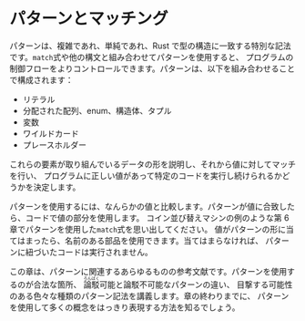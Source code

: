 <!--
# Patterns and Matching
-->

# パターンとマッチング

<!--
Patterns are a special syntax in Rust for matching against the structure of
types, both complex and simple. Using patterns in conjunction with `match`
expressions and other constructs gives you more control over a program’s
control flow. A pattern consists of some combination of the following:
-->

パターンは、複雑であれ、単純であれ、Rust で型の構造に一致する特別な記法です。`match`式や他の構文と組み合わせてパターンを使用すると、
プログラムの制御フローをよりコントロールできます。パターンは、以下を組み合わせることで構成されます：

<!--
* Literals
* Destructured arrays, enums, structs, or tuples
* Variables
* Wildcards
* Placeholders
-->

* リテラル
* 分配された配列、enum、構造体、タプル
* 変数
* ワイルドカード
* プレースホルダー

<!--
These components describe the shape of the data we’re working with, which we
then match against values to determine whether our program has the correct data
to continue running a particular piece of code.
-->

これらの要素が取り組んでいるデータの形を説明し、それから値に対してマッチを行い、
プログラムに正しい値があって特定のコードを実行し続けられるかどうかを決定します。

<!--
To use a pattern, we compare it to some value. If the pattern matches the
value, we use the value parts in our code. Recall the `match` expressions in
Chapter 6 that used patterns, such as the coin-sorting machine example. If the
value fits the shape of the pattern, we can use the named pieces. If it
doesn’t, the code associated with the pattern won’t run.
-->

パターンを使用するには、なんらかの値と比較します。パターンが値に合致したら、コードで値の部分を使用します。
コイン並び替えマシンの例のような第 6 章でパターンを使用した`match`式を思い出してください。
値がパターンの形に当てはまったら、名前のある部品を使用できます。当てはまらなければ、
パターンに紐づいたコードは実行されません。

<!--
This chapter is a reference on all things related to patterns. We’ll cover the
valid places to use patterns, the difference between refutable and irrefutable
patterns, and the different kinds of pattern syntax that you might see. By the
end of the chapter, you’ll know how to use patterns to express many concepts in
a clear way.
-->

この章は、パターンに関連するあらゆるものの参考文献です。パターンを使用するのが合法な箇所、
<ruby>論駁<rp>(</rp><rt>ろんばく</rt><rp>)</rp></ruby>可能と論駁不可能なパターンの違い、
目撃する可能性のある色々な種類のパターン記法を講義します。章の終わりまでに、
パターンを使用して多くの概念をはっきり表現する方法を知るでしょう。
